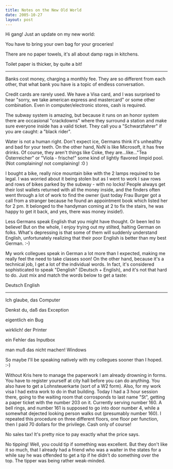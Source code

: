 ```yaml
---
title: Notes on the New Old World
date: 2005-10-27
layout: post
---
```


Hi gang! Just an update on my new world:
  
  
You have to bring your own bag for your groceries!
  
  
There are no paper towels, it's all about damp rags in kitchens.
  
  
Toilet paper is thicker, by quite a bit!
  
---
  
Banks cost money, charging a monthly fee. They are so different from each
other, that what bank you have is a topic of endless conversation.
  
  
Credit cards are rarely used. We have a Visa card, and I was surprised
to hear "sorry, we take american express and mastercard" or some other
combination. Even in computer/electronic stores, cash is required.
  
  
The subway system is amazing, but because it runs on an honor system there
are occasional "crackdowns" where they surround a station and make sure
everyone inside has a valid ticket. They call you a "Schwarzfahrer" if
you are caught: a "black rider".
  
  
Water is not a human right. Don't expect ice, Germans think it's unhealthy
and bad for your teeth. On the other hand, NxN is like Microsoft, it has
free drinks. Of course, they aren't things like Coke, they are...like..."Tea
Österreicher" or "Viola - frische!" some kind of lightly flavored limpid
pool. (Not complaining! not complaining! :0 )
  
  
I bought a bike, really nice mountain bike with the 2 lamps required to
be legal. I was worried about it being stolen but as I went to work I saw
rows and rows of bikes parked by the subway - with no locks! People always
get their lost wallets returned with all the money inside, and the finders
often went through a lot of work to find the owner (just today Frau Burger
got a call from a stranger because he found an appointment book which listed
her for 2 pm. It belonged to the handyman coming at 2 to fix the stairs,
he was happy to get it back, and yes, there was money inside!).
  
  
Less Germans speak English that you might have thought. Or been led to
believe! But on the whole, I enjoy trying out my stilted, halting German
on folks. What's depressing is that some of them will suddenly understand
English, unfortunately realizing that their poor English is better than
my best German. :-)
  
  
My work collegues speak in German a lot more than I expected, making me
really feel the need to take classes soon! On the other hand, because it's
a technical job, I get a lot of the individual words. In fact, it's considered
sophisticated to speak "Denglish" (Deutsch + English), and it's not that
hard to do. Just mix and match the words below to get a taste:
  
  
Deutsch English
  
-------------------------------------------------------------
  
Ich glaube, das Computer
  
Denkst du, daß das Exception
  
eigentlich ein Bug
  
wirklich! der Printer
  
ein Fehler das Inputbox
  
man muß das nicht machen! Windows
  
  
So maybe I'll be speaking natively with my collegues sooner than I hoped.
:-)
  
  
Without Kris here to manage the paperwork I am already drowning in forms.
You have to register yourself at city hall before you can do anything.
You also have to get a Lohnsteuerkarte (sort of a W2 form). Also, for my
work visa I had extra work to do in that building. Today I had a 3 hour
session there, going to the waiting room that corrosponds to last name
"St", getting a paper ticket with the number 203 on it. Currently serving
number 160\. A bell rings, and number 161 is supposed to go into door number
4, while a somewhat dejected looking person walks out (presumably number
160). I repeated this procedure on three different floors, one floor per
function, then I paid 70 dollars for the privilege. Cash only of course!
  
  
No sales tax! It's pretty nice to pay exactly what the price says.
  
  
No tipping! Well, you could tip if something was excellent. But they don't
like it so much, that I already had a friend who was a waiter in the states
for a while say he was offended to get a tip if he didn't do something
over the top. The tipper was being rather weak-minded.
